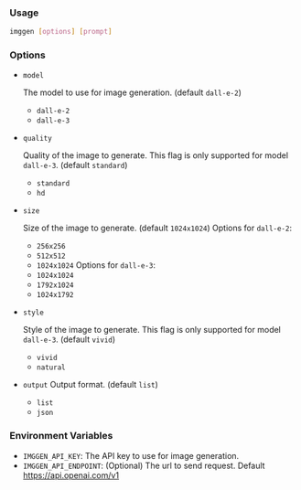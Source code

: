 
### Usage


```sh
imggen [options] [prompt]
```

### Options
- `model`

    The model to use for image generation. (default `dall-e-2`)
    - `dall-e-2`
    - `dall-e-3`

- `quality`

    Quality of the image to generate. This flag is only supported for model `dall-e-3`. (default `standard`)
    - `standard`
    - `hd`

- `size`

    Size of the image to generate. (default `1024x1024`)
    Options for `dall-e-2`:
    - `256x256`
    - `512x512`
    - `1024x1024`
    Options for `dall-e-3`: 
    - `1024x1024`
    - `1792x1024`
    - `1024x1792`    	 

- `style`

    Style of the image to generate. This flag is only supported for model `dall-e-3`. (default `vivid`)
    - `vivid`
    - `natural`

- `output`
    Output format. (default `list`)

    - `list`
    - `json`


### Environment Variables

  - `IMGGEN_API_KEY`: The API key to use for image generation.
  - `IMGGEN_API_ENDPOINT`: (Optional) The url to send request. Default https://api.openai.com/v1
